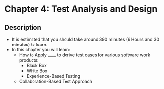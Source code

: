 # Chapter 4: Test Analysis and Design

## Description
- It is estimated that you should take around 390 minutes (6 Hours and 30 minutes) to learn.
- In this chapter you will learn:
    - How to Apply ____ to derive test cases for various software work products:
        - Black Box
        - White Box
        - Experience-Based Testing
    - Collaboration-Based Test Approach